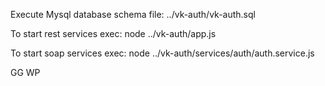 Execute Mysql database schema file: ../vk-auth/vk-auth.sql

To start rest services exec: node ../vk-auth/app.js

To start soap services exec: node ../vk-auth/services/auth/auth.service.js

GG WP